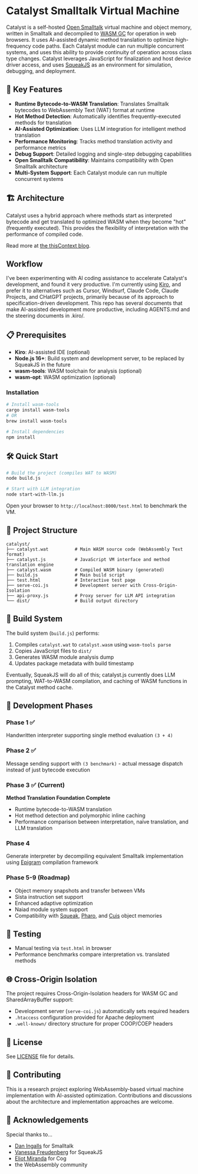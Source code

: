 # Catalyst Smalltalk Virtual Machine

Catalyst is a self-hosted [Open Smalltalk](https://github.com/OpenSmalltalk/opensmalltalk-vm) virtual machine
and object memory, written in Smalltalk and decompiled to [WASM
GC](https://github.com/WebAssembly) for operation in web browsers. It
uses AI-assisted dynamic method translation to optimize high-frequency
code paths. Each Catalyst module can run multiple concurrent systems,
and uses this ability to provide continuity of operation across class
type changes. Catalyst leverages JavaScript for finalization and host
device driver access, and uses [SqueakJS](https://squeak.js.org) as an environment for
simulation, debugging, and deployment.

## 🚀 Key Features

- **Runtime Bytecode-to-WASM Translation**: Translates Smalltalk
  bytecodes to WebAssembly Text (WAT) format at runtime
- **Hot Method Detection**: Automatically identifies
  frequently-executed methods for translation
- **AI-Assisted Optimization**: Uses LLM integration for intelligent
  method translation
- **Performance Monitoring**: Tracks method translation activity and
  performance metrics
- **Debug Support**: Detailed logging and single-step debugging
  capabilities
- **Open Smalltalk Compatibility**: Maintains compatibility with Open
  Smalltalk architecture
- **Multi-System Support**: Each Catalyst module can run multiple
  concurrent systems

## 🏗️ Architecture

Catalyst uses a hybrid approach where methods start as interpreted
bytecode and get translated to optimized WASM when they become "hot"
(frequently executed). This provides the flexibility of interpretation
with the performance of compiled code.

Read more at [the thisContext blog](https://thiscontext.com).

## Workflow

I've been experimenting with AI coding assistance to accelerate
Catalyst's development, and found it very productive. I'm currently
using [Kiro](https://kiro.dev), and prefer it to alternatives such as
Cursor, Windsurf, Claude Code, Claude Projects, and CHatGPT projects,
primarily because of its approach to specification-driven
development. This repo has several documents that make AI-assisted
development more productive, including AGENTS.md and the steering
documents in .kiro/.

## 📋 Prerequisites

- **Kiro**: AI-assisted IDE (optional)
- **Node.js 16+**: Build system and development server, to be replaced
  by SqueakJS in the future
- **wasm-tools**: WASM toolchain for analysis (optional)
- **wasm-opt**: WASM optimization (optional)

### Installation

```bash
# Install wasm-tools
cargo install wasm-tools
# OR
brew install wasm-tools

# Install dependencies
npm install
```

## 🛠️ Quick Start

```bash
# Build the project (compiles WAT to WASM)
node build.js

# Start with LLM integration
node start-with-llm.js
```

Open your browser to `http://localhost:8000/test.html` to benchmark the VM.

## 📁 Project Structure

```
catalyst/
├── catalyst.wat          # Main WASM source code (WebAssembly Text format)
├── catalyst.js           # JavaScript VM interface and method translation engine
├── catalyst.wasm         # Compiled WASM binary (generated)
├── build.js              # Main build script
├── test.html             # Interactive test page
├── serve-coi.js          # Development server with Cross-Origin-Isolation
├── api-proxy.js          # Proxy server for LLM API integration
└── dist/                 # Build output directory
```

## 🔧 Build System

The build system (`build.js`) performs:

1. Compiles `catalyst.wat` to `catalyst.wasm` using `wasm-tools parse`
2. Copies JavaScript files to `dist/`
3. Generates WASM module analysis dump
4. Updates package metadata with build timestamp

Eventually, SqueakJS will do all of this; catalyst.js currently does
LLM prompting, WAT-to-WASM compilation, and caching of WASM functions
in the Catalyst method cache.

## 🎯 Development Phases

### Phase 1 ✅
Handwritten interpreter supporting single method evaluation `(3 + 4)`

### Phase 2 ✅
Message sending support with `(3 benchmark)` - actual message dispatch
instead of just bytecode execution

### Phase 3 ✅ (Current)
**Method Translation Foundation Complete**
- Runtime bytecode-to-WASM translation
- Hot method detection and polymorphic inline caching
- Performance comparison between interpretation, naïve translation,
  and LLM translation

### Phase 4
Generate interpreter by decompiling equivalent Smalltalk
implementation using
[Epigram](https://thiscontext.com/2022/06/28/epigram-reifying-grammar-production-rules-for-clearer-parsing-compiling-and-searching/)
compilation framework

### Phase 5-9 (Roadmap)
- Object memory snapshots and transfer between VMs
- Sista instruction set support
- Enhanced adaptive optimization
- Naiad module system support
- Compatibility with [Squeak](https://squeak.org),
  [Pharo](https://pharo.org), and [Cuis](https://cuis.st) object
  memories

## 🧪 Testing

- Manual testing via `test.html` in browser
- Performance benchmarks compare interpretation vs. translated methods

## 🌐 Cross-Origin Isolation

The project requires Cross-Origin-Isolation headers for WASM GC and
SharedArrayBuffer support:

- Development server (`serve-coi.js`) automatically sets required headers
- `.htaccess` configuration provided for Apache deployment
- `.well-known/` directory structure for proper COOP/COEP headers

## 📄 License

See [LICENSE](LICENSE) file for details.

## 🤝 Contributing

This is a research project exploring WebAssembly-based virtual machine
implementation with AI-assisted optimization. Contributions and
discussions about the architecture and implementation approaches are
welcome.

## 🙏 Acknowledgements

Special thanks to...
- [Dan Ingalls](https://en.wikipedia.org/wiki/Dan_Ingalls) for Smalltalk
- [Vanessa Freudenberg](https://github.com/codefrau) for SqueakJS
- [Eliot Miranda](http://www.mirandabanda.org/cogblog/) for Cog
- the WebAssembly community

